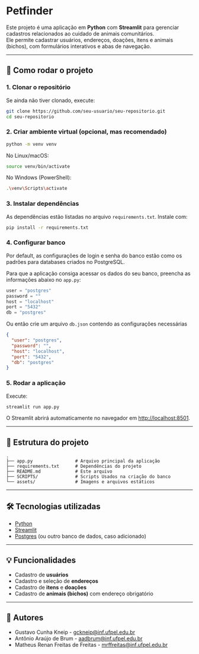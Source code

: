 # Petfinder

Este projeto é uma aplicação em **Python** com **Streamlit** para gerenciar cadastros relacionados ao cuidado de animais comunitários.  
Ele permite cadastrar usuários, endereços, doações, itens e animais (bichos), com formulários interativos e abas de navegação.

---

## 🚀 Como rodar o projeto

### 1. Clonar o repositório
Se ainda não tiver clonado, execute:
```bash
git clone https://github.com/seu-usuario/seu-repositorio.git
cd seu-repositorio
````

### 2. Criar ambiente virtual (opcional, mas recomendado)

```bash
python -m venv venv
```

No Linux/macOS:

```bash
source venv/bin/activate
```

No Windows (PowerShell):

```bash
.\venv\Scripts\activate
```

### 3. Instalar dependências

As dependências estão listadas no arquivo `requirements.txt`.
Instale com:

```bash
pip install -r requirements.txt
```

### 4. Configurar banco

Por default, as configurações de login e senha do banco estão como os padrões para databases criados no PostgreSQL.  

Para que a aplicação consiga acessar os dados do seu banco, preencha as informações abaixo no `app.py`:

```python
user = "postgres"
password = ""
host = "localhost"
port = "5432"
db = "postgres"
```

Ou então crie um arquivo `db.json` contendo as configurações necessárias

```json
{
  "user": "postgres",
  "password": "",
  "host": "localhost",
  "port": "5432",
  "db": "postgres"
}
```

### 5. Rodar a aplicação

Execute:

```bash
streamlit run app.py
```

O Streamlit abrirá automaticamente no navegador em [http://localhost:8501](http://localhost:8501).

---

## 📂 Estrutura do projeto

```
.
├── app.py                # Arquivo principal da aplicação
├── requirements.txt      # Dependências do projeto
├── README.md             # Este arquivo
├── SCRIPTS/              # Scripts Usados na criação do banco
└── assets/               # Imagens e arquivos estáticos
```

---

## 🛠️ Tecnologias utilizadas

* [Python](https://www.python.org/)
* [Streamlit](https://streamlit.io/)
* [Postgres](https://www.sqlite.org/) (ou outro banco de dados, caso adicionado)
---

## 💡 Funcionalidades

* Cadastro de **usuários**
* Cadastro e seleção de **endereços**
* Cadastro de **itens** e **doações**
* Cadastro de **animais (bichos)** com endereço obrigatório

---

## 👤 Autores

* Gustavo Cunha Kneip - [gckneip@inf.ufpel.edu.br](mailto:gckneip@inf.ufpel.edu.br.com)
* Antônio Araújo de Brum - [aadbrum@inf.ufpel.edu.br](mailto:aadbrump@inf.ufpel.edu.br.com)
* Matheus Renan Freitas de Freitas - [mrffreitas@inf.ufpel.edu.br](mailto:mrffreitas@inf.ufpel.edu.br.com)

